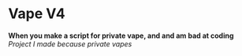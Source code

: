 # Vape V4
**When you make a script for private vape, and and am bad at coding**
_Project I made because private vapes_
